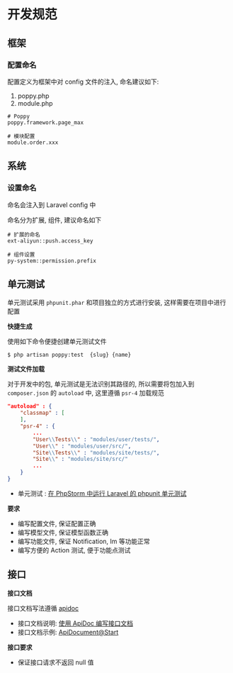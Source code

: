# 开发规范

## 框架

### 配置命名

配置定义为框架中对 config 文件的注入, 命名建议如下:

1. poppy.php
2. module.php

```
# Poppy
poppy.framework.page_max

# 模块配置
module.order.xxx
```

## 系统

### 设置命名

命名会注入到 Laravel config 中

命名分为扩展, 组件, 建议命名如下

```
# 扩展的命名
ext-aliyun::push.access_key

# 组件设置
py-system::permission.prefix
```

## 单元测试

单元测试采用 `phpunit.phar` 和项目独立的方式进行安装, 这样需要在项目中进行配置

**快捷生成**

使用如下命令便捷创建单元测试文件

```
$ php artisan poppy:test  {slug} {name}
```

**测试文件加载**

对于开发中的包, 单元测试是无法识别其路径的, 所以需要将包加入到 `composer.json` 的 `autoload` 中, 这里遵循 `psr-4` 加载规范

```json
"autoload" : {
    "classmap" : [
    ],
    "psr-4" : {
        ...
        "User\\Tests\\" : "modules/user/tests/",
        "User\\" : "modules/user/src/",
        "Site\\Tests\\" : "modules/site/tests/",
        "Site\\" : "modules/site/src/"
        ...
    }
}
```

-   单元测试 : [在 PhpStorm 中运行 Laravel 的 phpunit 单元测试](https://wulicode.com/php/vendor/phpunit-at-project/index.html)


**要求**

-   编写配置文件, 保证配置正确
-   编写模型文件, 保证模型函数正确
-   编写功能文件, 保证 Notification, Im 等功能正常
-   编写方便的 Action 测试, 便于功能点测试

## 接口

**接口文档**

接口文档写法遵循 [apidoc](https://apidocjs.com/)

-   接口文档说明: [使用 ApiDoc 编写接口文档](https://wulicode.com/develop/cooperation/apidoc/)
-   接口文档示例: [ApiDocument@Start](http://v4.poppy-framework.com/docs/web/)

**接口要求**

-   保证接口请求不返回 null 值
